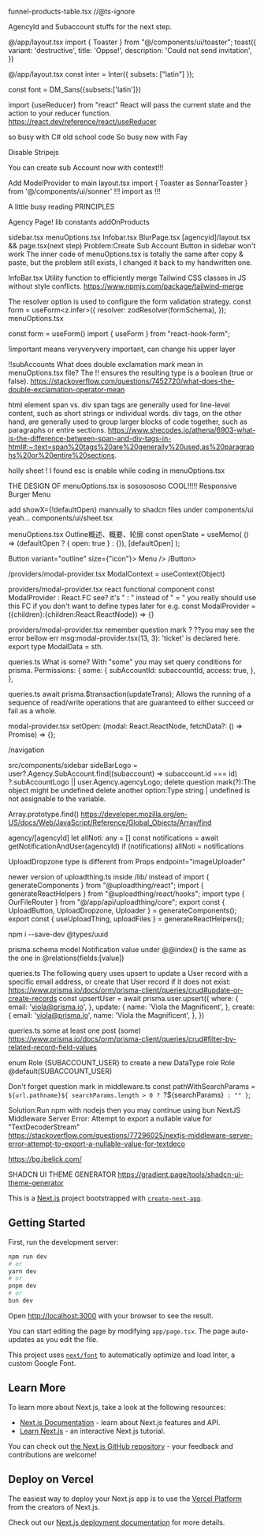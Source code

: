 funnel-products-table.tsx
//@ts-ignore


AgencyId and Subaccount stuffs for the next step.

@/app/layout.tsx
import { Toaster } from "@/components/ui/toaster";
toast({
        variant: 'destructive',
        title: 'Oppse!',
        description: 'Could not send invitation',
      })

@/app/layout.tsx
const inter = Inter({ subsets: ["latin"] });
<body className={inter.className}></body>
const font = DM_Sans({subsets:['latin']})
<body className={font.className}></body>

import {useReducer} from "react"
React will pass the current state and the action to your reducer function. 
https://react.dev/reference/react/useReducer

so busy with C# old school code
So busy now with Fay

Disable Stripejs

You can create sub Account now with context!!!

Add ModelProvider to main layout.tsx
import { Toaster as SonnarToaster } from '@/components/ui/sonner'
!!! import as !!!

A little busy reading PRINCIPLES

Agency Page!
lib constants addOnProducts
<!-- {"error":{"message":"Standard OAuth is disabled for this Stripe Connect integration. If you own this integration, you can enable the Standard OAuth flow in the Connect Settings page in your dashboard."}} -->

sidebar.tsx menuOptions.tsx Infobar.tsx BlurPage.tsx [agencyid]/layout.tsx && page.tsx(next step)
Problem:Create Sub Account Button in sidebar won't work
The inner code of menuOptions.tsx is totally the same after copy & paste, but the problem still exists, I changed it back to my handwritten one.

InfoBar.tsx
Utility function to efficiently merge Tailwind CSS classes in JS without style conflicts.
https://www.npmjs.com/package/tailwind-merge


The resolver option is used to configure the form validation strategy. 
const form = useForm<z.infer<typeof formSchema>>({
    resolver: zodResolver(formSchema),
  });
menuOptions.tsx

const form = useForm()
import { useForm } from "react-hook-form";

<!-- <CommandItem className="!bg-transparent"> -->
!important means veryveryvery important, can change his upper layer

!!subAccounts
What does double exclamation mark mean in menuOptions.tsx file?
The !! ensures the resulting type is a boolean (true or false).
https://stackoverflow.com/questions/7452720/what-does-the-double-exclamation-operator-mean


html element span vs. div
span tags are generally used for line-level content, such as short strings or individual words. div tags, on the other hand, are generally used to group larger blocks of code together, such as paragraphs or entire sections.
https://www.shecodes.io/athena/6903-what-is-the-difference-between-span-and-div-tags-in-html#:~:text=span%20tags%20are%20generally%20used,as%20paragraphs%20or%20entire%20sections.

holly sheet ! I found esc is enable while coding in menuOptions.tsx

THE DESIGN OF menuOptions.tsx is sososososo COOL!!!!!
Responsive Burger Menu
<!-- <Sheet modal={false} {...openState}>
      <SheetTrigger
        asChild
        className="absolute left-4 top-4 z-[100] md:!hidden flex"
      >
        <Button variant="outline" size={"icon"}>
          <Menu />
        </Button>
      </SheetTrigger>
      {/* Yeah, showX was customSheetContent interface */}
      <SheetContent
        showX={!defaultOpen}
        side={"left"}
        className={clsx(
          "bg-background/80 backdrop-blur-xl fixed top-0 border-r-[1px] p-6",
          {
            "hidden md:inline-block z-0 w-[300px]": defaultOpen,
            "inline-block md:hidden z-[100] w-full": !defaultOpen,
          }
        )}
      >
        <div>123</div>
      </SheetContent>
    </Sheet> -->


add showX={!defaultOpen} mannually to shadcn files under components/ui
yeah... components/ui/sheet.tsx

menuOptions.tsx
  Outline概述、概要、轮廓
  const openState = useMemo(
    () => (defaultOpen ? { open: true } : {}),
    [defaultOpen]
  );

  Button variant="outline" size={"icon"}>
          Menu />
  /Button>



/providers/modal-provider.tsx
ModalContext = useContext<modelContextType>(Object)

providers/modal-provider.tsx
react functional component
const ModalProvider : React.FC<ModalProviderProps>
see? it's " : " instead of " = "
you really should use this FC if you don't want to define types later for e.g.
const ModalProvider = ({children}:{children:React.ReactNode}) => {}

providers/modal-provider.tsx
remember question mark ? ??you may see the error bellow
err msg:modal-provider.tsx(13, 3): 'ticket' is declared here.
export type ModalData = sth.

queries.ts
What is some? With "some" you may set query conditions for prisma.
Permissions: {
        some: {
          subAccountId: subaccountId,
          access: true,
        },
      },

queries.ts
await prisma.$transaction(updateTrans);
Allows the running of a sequence of read/write operations that are guaranteed to either succeed or fail as a whole.

modal-provider.tsx
setOpen: (modal: React.ReactNode, fetchData?: () => Promise<any>) => {};

/navigation
  <nav className="hidden md:block absolute left-[50%] top-[50%] transform translate-x-[-50%] translate-y-[-50%]"></nav>


src/components/sidebar
sideBarLogo =
        user?.Agency.SubAccount.find((subaccount) => subaccount.id === id)
          ?.subAccountLogo || user.Agency.agencyLogo;
delete question mark(?):The object might be undefined
delete another option:Type string | undefined is not assignable to the variable.

Array.prototype.find()
https://developer.mozilla.org/en-US/docs/Web/JavaScript/Reference/Global_Objects/Array/find

agency/[agencyId]
let allNoti: any = []
const notifications = await getNotificationAndUser(agencyId)
if (notifications) allNoti = notifications

UploadDropzone type is different from Props
endpoint="imageUploader"

newer version of uploadthing.ts inside /lib/ instead of
import { generateComponents } from "@uploadthing/react";
import { generateReactHelpers } from "@uploadthing/react/hooks";
import type { OurFileRouter } from "@/app/api/uploadthing/core";
export const { UploadButton, UploadDropzone, Uploader } =
  generateComponents<OurFileRouter>();
export const { useUploadThing, uploadFiles } =
  generateReactHelpers<OurFileRouter>();


npm i --save-dev @types/uuid   

prisma.schema model Notification
value under @@index() is the same as the one in @relations(fields:[value]) 

queries.ts
The following query uses upsert to update a User record with a specific email address, or create that User record if it does not exist:
https://www.prisma.io/docs/orm/prisma-client/queries/crud#update-or-create-records
const upsertUser = await prisma.user.upsert({
  where: {
    email: 'viola@prisma.io',
  },
  update: {
    name: 'Viola the Magnificent',
  },
  create: {
    email: 'viola@prisma.io',
    name: 'Viola the Magnificent',
  },
})

queries.ts some
at least one post (some) 
https://www.prisma.io/docs/orm/prisma-client/queries/crud#filter-by-related-record-field-values

enum Role {SUBACCOUNT_USER} to create a new DataType
role Role @default(SUBACCOUNT_USER)

Don't forget question mark in middleware.ts
const pathWithSearchParams = `${url.pathname}${
      searchParams.length > 0 ? `?${searchParams}` : ""
    }`;

Solution:Run npm with nodejs then you may continue using bun
NextJS Middleware Server Error: Attempt to export a nullable value for "TextDecoderStream"
https://stackoverflow.com/questions/77296025/nextjs-middleware-server-error-attempt-to-export-a-nullable-value-for-textdeco

https://bg.ibelick.com/

SHADCN UI THEME GENERATOR
https://gradient.page/tools/shadcn-ui-theme-generator

This is a [Next.js](https://nextjs.org/) project bootstrapped with [`create-next-app`](https://github.com/vercel/next.js/tree/canary/packages/create-next-app).

## Getting Started

First, run the development server:

```bash
npm run dev
# or
yarn dev
# or
pnpm dev
# or
bun dev
```

Open [http://localhost:3000](http://localhost:3000) with your browser to see the result.

You can start editing the page by modifying `app/page.tsx`. The page auto-updates as you edit the file.

This project uses [`next/font`](https://nextjs.org/docs/basic-features/font-optimization) to automatically optimize and load Inter, a custom Google Font.

## Learn More

To learn more about Next.js, take a look at the following resources:

- [Next.js Documentation](https://nextjs.org/docs) - learn about Next.js features and API.
- [Learn Next.js](https://nextjs.org/learn) - an interactive Next.js tutorial.

You can check out [the Next.js GitHub repository](https://github.com/vercel/next.js/) - your feedback and contributions are welcome!

## Deploy on Vercel

The easiest way to deploy your Next.js app is to use the [Vercel Platform](https://vercel.com/new?utm_medium=default-template&filter=next.js&utm_source=create-next-app&utm_campaign=create-next-app-readme) from the creators of Next.js.

Check out our [Next.js deployment documentation](https://nextjs.org/docs/deployment) for more details.
